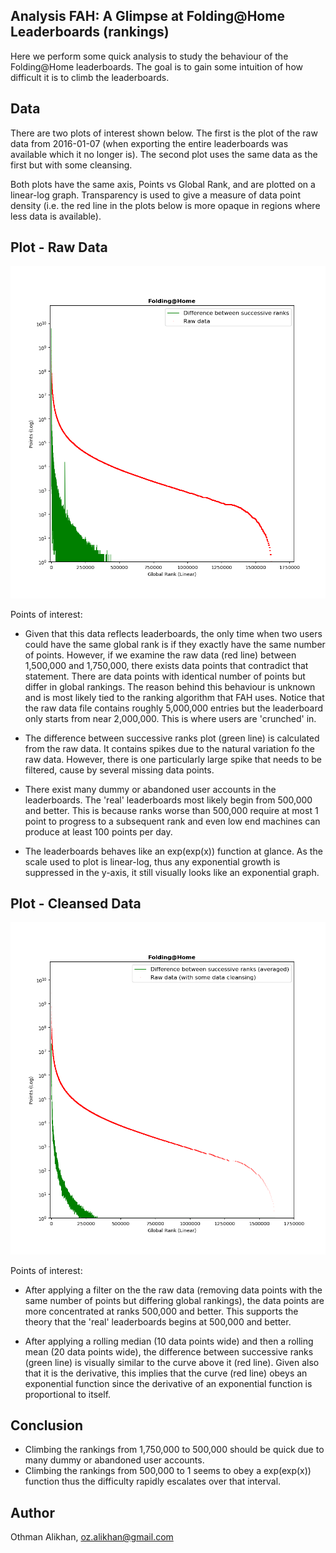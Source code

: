 Analysis FAH: A Glimpse at Folding@Home Leaderboards (rankings)
----------------------------------------------------------------
Here we perform some quick analysis to study the behaviour of
the Folding@Home leaderboards. The goal is to gain some intuition
of how difficult it is to climb the leaderboards.


Data
----
There are two plots of interest shown below. The first is the
plot of the raw data from 2016-01-07 (when exporting the entire
leaderboards was available which it no longer is). The second plot
uses the same data as the first but with some cleansing.

Both plots have the same axis, Points vs Global Rank, and are
plotted on a linear-log graph. Transparency is used to give
a measure of data point density (i.e. the red line in the plots below
is more opaque in regions where less data is available).


Plot - Raw Data
---------------
![](plot_raw_(07-01-2016).png)

Points of interest:

- Given that this data reflects leaderboards, the only time
when two users could have the same global rank is if they exactly have
the same number of points. However, if we examine the raw data
(red line) between 1,500,000 and 1,750,000, there exists data points
that contradict that statement. There are data points with identical
number of points but differ in global rankings. The reason behind
this behaviour is unknown and is most likely tied to the ranking
algorithm that FAH uses. Notice that the raw data file contains
roughly 5,000,000 entries but the leaderboard only starts from
near 2,000,000. This is where users are 'crunched' in.

- The difference between successive ranks plot (green line) is
calculated from the raw data. It contains spikes due to the natural
variation fo the raw data. However, there is one particularly large
spike that needs to be filtered, cause by several missing data points.

- There exist many dummy or abandoned user accounts in the leaderboards.
The 'real' leaderboards most likely begin from 500,000 and better. This is
because ranks worse than 500,000 require at most 1 point to progress to a
subsequent rank and even low end machines can produce at least 100 points
per day.

- The leaderboards behaves like an exp(exp(x)) function at glance. As the scale
used to plot is linear-log, thus any exponential growth is suppressed in the
y-axis, it still visually looks like an exponential graph.


Plot - Cleansed Data
--------------------
![](plot_cleansed_(07-01-2016).png)

Points of interest:

- After applying a filter on the the raw data (removing data points with the
same number of points but differing global rankings), the data points are
more concentrated at ranks 500,000 and better. This supports the theory
that the 'real' leaderboards begins at 500,000 and better.

- After applying a rolling median (10 data points wide) and then a rolling mean
(20 data points wide), the difference between successive ranks (green line) is
visually similar to the curve above it (red line). Given also that it is the
derivative, this implies that the curve (red line) obeys an exponential
function since the derivative of an exponential function is proportional
to itself.


Conclusion
----------
- Climbing the rankings from 1,750,000 to 500,000 should be quick due to many
dummy or abandoned user accounts.
- Climbing the rankings from 500,000 to 1 seems to obey a exp(exp(x)) function
thus the difficulty rapidly escalates over that interval.


Author
-------
Othman Alikhan, oz.alikhan@gmail.com
